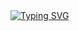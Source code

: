 <html>
<head>
    <meta charset="UTF-8">
</head>

<body>
    <a href="https://git.io/typing-svg">
        <img src="https://readme-typing-svg.demolab.com?font=PT+Mono&size=24&pause=1000&color=FFFFFF&background=FFFFFF00&vCenter=true&width=435&lines=Hi+there!+I'm+shkesh" alt="Typing SVG" />
    </a>
</body>
</html>
